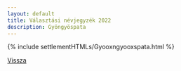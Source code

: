 ```yaml
---
layout: default
title: Választási névjegyzék 2022
description: Gyöngyöspata
---
```


{% include settlementHTMLs/Gyooxngyooxspata.html %}

[Vissza](./)